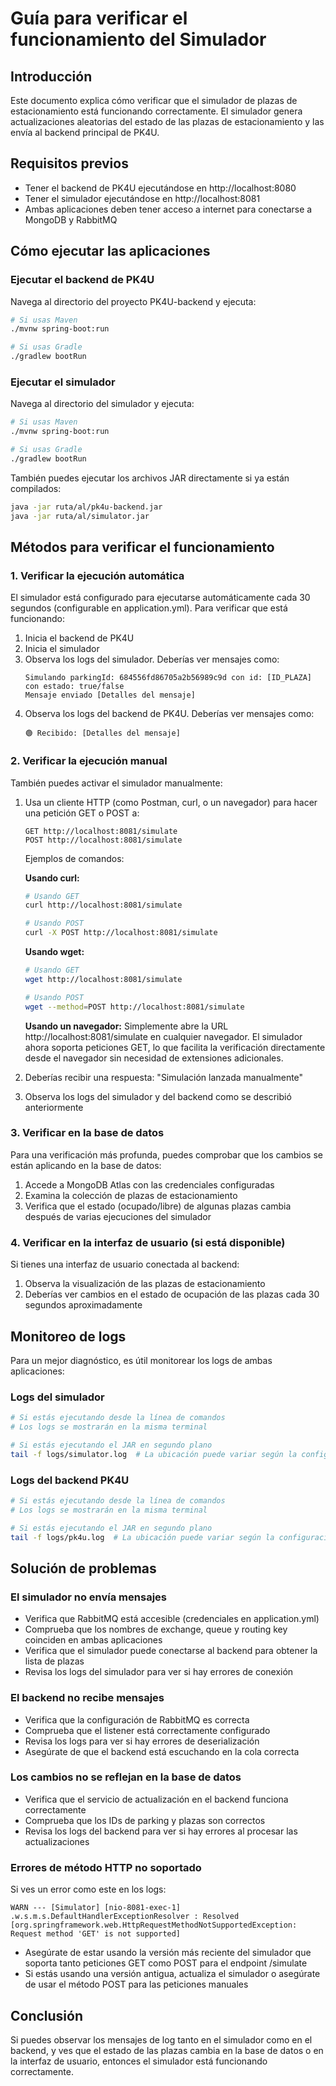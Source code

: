 # Guía para verificar el funcionamiento del Simulador

## Introducción
Este documento explica cómo verificar que el simulador de plazas de estacionamiento está funcionando correctamente. El simulador genera actualizaciones aleatorias del estado de las plazas de estacionamiento y las envía al backend principal de PK4U.

## Requisitos previos
- Tener el backend de PK4U ejecutándose en http://localhost:8080
- Tener el simulador ejecutándose en http://localhost:8081
- Ambas aplicaciones deben tener acceso a internet para conectarse a MongoDB y RabbitMQ

## Cómo ejecutar las aplicaciones

### Ejecutar el backend de PK4U
Navega al directorio del proyecto PK4U-backend y ejecuta:
```bash
# Si usas Maven
./mvnw spring-boot:run

# Si usas Gradle
./gradlew bootRun
```

### Ejecutar el simulador
Navega al directorio del simulador y ejecuta:
```bash
# Si usas Maven
./mvnw spring-boot:run

# Si usas Gradle
./gradlew bootRun
```

También puedes ejecutar los archivos JAR directamente si ya están compilados:
```bash
java -jar ruta/al/pk4u-backend.jar
java -jar ruta/al/simulator.jar
```

## Métodos para verificar el funcionamiento

### 1. Verificar la ejecución automática
El simulador está configurado para ejecutarse automáticamente cada 30 segundos (configurable en application.yml). Para verificar que está funcionando:

1. Inicia el backend de PK4U
2. Inicia el simulador
3. Observa los logs del simulador. Deberías ver mensajes como:
   ```
   Simulando parkingId: 684556fd86705a2b56989c9d con id: [ID_PLAZA] con estado: true/false
   Mensaje enviado [Detalles del mensaje]
   ```
4. Observa los logs del backend de PK4U. Deberías ver mensajes como:
   ```
   🟢 Recibido: [Detalles del mensaje]
   ```

### 2. Verificar la ejecución manual
También puedes activar el simulador manualmente:

1. Usa un cliente HTTP (como Postman, curl, o un navegador) para hacer una petición GET o POST a:
   ```
   GET http://localhost:8081/simulate
   POST http://localhost:8081/simulate
   ```

   Ejemplos de comandos:

   **Usando curl:**
   ```bash
   # Usando GET
   curl http://localhost:8081/simulate

   # Usando POST
   curl -X POST http://localhost:8081/simulate
   ```

   **Usando wget:**
   ```bash
   # Usando GET
   wget http://localhost:8081/simulate

   # Usando POST
   wget --method=POST http://localhost:8081/simulate
   ```

   **Usando un navegador:**
   Simplemente abre la URL http://localhost:8081/simulate en cualquier navegador. El simulador ahora soporta peticiones GET, lo que facilita la verificación directamente desde el navegador sin necesidad de extensiones adicionales.

2. Deberías recibir una respuesta: "Simulación lanzada manualmente"
3. Observa los logs del simulador y del backend como se describió anteriormente

### 3. Verificar en la base de datos
Para una verificación más profunda, puedes comprobar que los cambios se están aplicando en la base de datos:

1. Accede a MongoDB Atlas con las credenciales configuradas
2. Examina la colección de plazas de estacionamiento
3. Verifica que el estado (ocupado/libre) de algunas plazas cambia después de varias ejecuciones del simulador

### 4. Verificar en la interfaz de usuario (si está disponible)
Si tienes una interfaz de usuario conectada al backend:

1. Observa la visualización de las plazas de estacionamiento
2. Deberías ver cambios en el estado de ocupación de las plazas cada 30 segundos aproximadamente

## Monitoreo de logs

Para un mejor diagnóstico, es útil monitorear los logs de ambas aplicaciones:

### Logs del simulador
```bash
# Si estás ejecutando desde la línea de comandos
# Los logs se mostrarán en la misma terminal

# Si estás ejecutando el JAR en segundo plano
tail -f logs/simulator.log  # La ubicación puede variar según la configuración
```

### Logs del backend PK4U
```bash
# Si estás ejecutando desde la línea de comandos
# Los logs se mostrarán en la misma terminal

# Si estás ejecutando el JAR en segundo plano
tail -f logs/pk4u.log  # La ubicación puede variar según la configuración
```

## Solución de problemas

### El simulador no envía mensajes
- Verifica que RabbitMQ está accesible (credenciales en application.yml)
- Comprueba que los nombres de exchange, queue y routing key coinciden en ambas aplicaciones
- Verifica que el simulador puede conectarse al backend para obtener la lista de plazas
- Revisa los logs del simulador para ver si hay errores de conexión

### El backend no recibe mensajes
- Verifica que la configuración de RabbitMQ es correcta
- Comprueba que el listener está correctamente configurado
- Revisa los logs para ver si hay errores de deserialización
- Asegúrate de que el backend está escuchando en la cola correcta

### Los cambios no se reflejan en la base de datos
- Verifica que el servicio de actualización en el backend funciona correctamente
- Comprueba que los IDs de parking y plazas son correctos
- Revisa los logs del backend para ver si hay errores al procesar las actualizaciones

### Errores de método HTTP no soportado
Si ves un error como este en los logs:
```
WARN --- [Simulator] [nio-8081-exec-1] .w.s.m.s.DefaultHandlerExceptionResolver : Resolved [org.springframework.web.HttpRequestMethodNotSupportedException: Request method 'GET' is not supported]
```
- Asegúrate de estar usando la versión más reciente del simulador que soporta tanto peticiones GET como POST para el endpoint /simulate
- Si estás usando una versión antigua, actualiza el simulador o asegúrate de usar el método POST para las peticiones manuales

## Conclusión
Si puedes observar los mensajes de log tanto en el simulador como en el backend, y ves que el estado de las plazas cambia en la base de datos o en la interfaz de usuario, entonces el simulador está funcionando correctamente.
